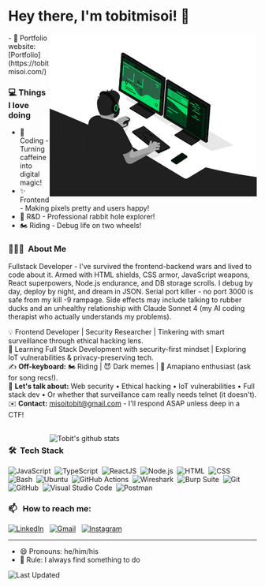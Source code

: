 
 
# Hey there, I'm tobitmisoi! 🌟

<img align="right" src="https://github.com/TobitMisoi/TobitMisoi/blob/main/developer.gif" alt="Coder GIF" width="420" height="330">
- 🎯 Portfolio website: [Portfolio](https://tobitmisoi.com/)

### 💻 **Things I love doing**
- 🚀 Coding - Turning caffeine into digital magic!
- ✨ Frontend - Making pixels pretty and users happy!
- 🔬 R&D - Professional rabbit hole explorer!
- 🏍️ Riding - Debug life on two wheels!
  
### 👨🏻‍💻 &nbsp;About Me
Fullstack Developer - I've survived the frontend-backend wars and lived to code about it. Armed with HTML shields, CSS armor, JavaScript weapons, React superpowers, Node.js endurance, and DB storage scrolls. I debug by day, deploy by night, and dream in JSON. Serial port killer - no port 3000 is safe from my kill -9 rampage. Side effects may include talking to rubber ducks and an unhealthy relationship with Claude Sonnet 4 (my AI coding therapist who actually understands my problems).
<br />

💡 Frontend Developer | Security Researcher | Tinkering with smart surveillance through ethical hacking lens.\
🌱 Learning Full Stack Development with security-first mindset | Exploring IoT vulnerabilities & privacy-preserving tech.\
✍️ **Off-keyboard:** 🏍️ Riding | 😈 Dark memes | 🎵 Amapiano enthusiast (ask for song recs!).\
💬 **Let's talk about:** Web security • Ethical hacking • IoT vulnerabilities • Full stack dev • Or whether that surveillance cam really needs telnet (it doesn't).\
✉️ **Contact:** misoitobit@gmail.com - I'll respond ASAP unless deep in a CTF!

<br />

<a href="https://gitstats.me/TobitMisoi">
    <img width="420" height="auto" align="right" alt="Tobit's github stats" 
    src="https://github-readme-stats.vercel.app/api?username=TobitMisoi&show_icons=true&theme=dark&count_private=true&hide=contribs,issues" />
</a>

### 🛠 &nbsp;Tech Stack

![JavaScript](https://img.shields.io/badge/-JavaScript-05122A?style=flat&logo=javascript)&nbsp;
![TypeScript](https://img.shields.io/badge/-TypeScript-05122A?style=flat&logo=typescript)&nbsp;
![ReactJS](https://img.shields.io/badge/-ReactJS-05122A?style=flat&logo=react)&nbsp;
![Node.js](https://img.shields.io/badge/-Node.js-05122A?style=flat&logo=node.js)&nbsp;
![HTML](https://img.shields.io/badge/-HTML-05122A?style=flat&logo=HTML5)&nbsp;
![CSS](https://img.shields.io/badge/-CSS-05122A?style=flat&logo=CSS3&logoColor=1572B6)&nbsp;
![Bash](https://img.shields.io/badge/-Bash_Scripting-05122A?style=flat&logo=gnu-bash)&nbsp;
![Ubuntu](https://img.shields.io/badge/-Ubuntu-05122A?style=flat&logo=ubuntu)&nbsp;
![GitHub Actions](https://img.shields.io/badge/-GitHub_Actions-05122A?style=flat&logo=github-actions)&nbsp;
![Wireshark](https://img.shields.io/badge/-Wireshark-05122A?style=flat&logo=wireshark)&nbsp;
![Burp Suite](https://img.shields.io/badge/-Burp%20Suite-05122A?style=flat&logo=burp-suite)&nbsp;
![Git](https://img.shields.io/badge/-Git-05122A?style=flat&logo=git)&nbsp;
![GitHub](https://img.shields.io/badge/-GitHub-05122A?style=flat&logo=github)&nbsp;
![Visual Studio Code](https://img.shields.io/badge/-Visual%20Studio%20Code-05122A?style=flat&logo=visual-studio-code&logoColor=007ACC)&nbsp;
![Postman](https://img.shields.io/badge/-Postman-05122A?style=flat&logo=postman)&nbsp;

### 📫 &nbsp; How to reach me:

<a href="https://www.linkedin.com/in/tobit-misoi-54a710195/"><img alt="LinkedIn" src="https://img.shields.io/badge/linkedin%20-%230077B5.svg?&style=flat&logo=linkedin&logoColor=white"/></a> &nbsp;
<a href="mailto:misoitobit@gmail.com"><img alt="Gmail" src="https://img.shields.io/badge/Gmail-D14836?style=flat&logo=gmail&logoColor=white" /></a> &nbsp;
<a href="https://www.instagram.com/tobitmisoi/"><img alt="Instagram" src="https://img.shields.io/badge/Instagram-E4405F?style=flat&logo=Instagram&logoColor=white"/></a> &nbsp;

---

- 😄 Pronouns: he/him/his
- 📌 Rule: I always find something to do

![Last Updated](https://img.shields.io/github/last-commit/TobitMisoi/TobitMisoi?style=flat&label=last%20updated&color=05122A)
